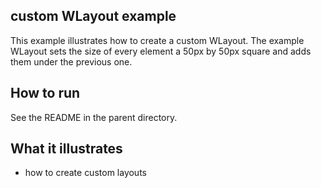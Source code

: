 custom WLayout example
--------------------------

This example illustrates how to create a custom WLayout.
The example WLayout sets the size of every element a 50px by 50px square and
adds them under the previous one.

How to run
----------

See the README in the parent directory.

What it illustrates
-------------------

- how to create custom layouts